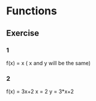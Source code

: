 # Functions

## Exercise
### 1
f(x) = x
( x and y will be the same)
### 2
f(x) = 3x+2
x = 2
y = 3*x+2